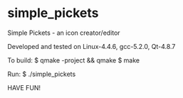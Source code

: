 # simple_pickets
Simple Pickets - an icon creator/editor

Developed and tested on Linux-4.4.6, gcc-5.2.0, Qt-4.8.7

To build:
$ qmake -project && qmake
$ make

Run:
$ ./simple_pickets

HAVE FUN!

